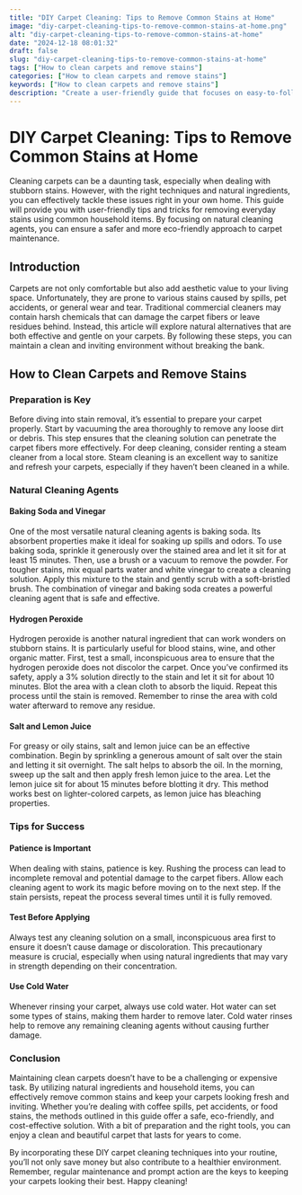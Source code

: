 ```yaml
---
title: "DIY Carpet Cleaning: Tips to Remove Common Stains at Home"
image: "diy-carpet-cleaning-tips-to-remove-common-stains-at-home.png"
alt: "diy-carpet-cleaning-tips-to-remove-common-stains-at-home"
date: "2024-12-18 08:01:32"
draft: false
slug: "diy-carpet-cleaning-tips-to-remove-common-stains-at-home"
tags: ["How to clean carpets and remove stains"]
categories: ["How to clean carpets and remove stains"]
keywords: ["How to clean carpets and remove stains"]
description: "Create a user-friendly guide that focuses on easy-to-follow, home-based remedies for removing everyday stains from carpets. Highlight natural ingredients and household items that can be used as effective cleaning agents."
---
```



# DIY Carpet Cleaning: Tips to Remove Common Stains at Home

Cleaning carpets can be a daunting task, especially when dealing with stubborn stains. However, with the right techniques and natural ingredients, you can effectively tackle these issues right in your own home. This guide will provide you with user-friendly tips and tricks for removing everyday stains using common household items. By focusing on natural cleaning agents, you can ensure a safer and more eco-friendly approach to carpet maintenance.

## Introduction

Carpets are not only comfortable but also add aesthetic value to your living space. Unfortunately, they are prone to various stains caused by spills, pet accidents, or general wear and tear. Traditional commercial cleaners may contain harsh chemicals that can damage the carpet fibers or leave residues behind. Instead, this article will explore natural alternatives that are both effective and gentle on your carpets. By following these steps, you can maintain a clean and inviting environment without breaking the bank.

## How to Clean Carpets and Remove Stains

### Preparation is Key

Before diving into stain removal, it’s essential to prepare your carpet properly. Start by vacuuming the area thoroughly to remove any loose dirt or debris. This step ensures that the cleaning solution can penetrate the carpet fibers more effectively. For deep cleaning, consider renting a steam cleaner from a local store. Steam cleaning is an excellent way to sanitize and refresh your carpets, especially if they haven’t been cleaned in a while.

### Natural Cleaning Agents

#### Baking Soda and Vinegar

One of the most versatile natural cleaning agents is baking soda. Its absorbent properties make it ideal for soaking up spills and odors. To use baking soda, sprinkle it generously over the stained area and let it sit for at least 15 minutes. Then, use a brush or a vacuum to remove the powder. For tougher stains, mix equal parts water and white vinegar to create a cleaning solution. Apply this mixture to the stain and gently scrub with a soft-bristled brush. The combination of vinegar and baking soda creates a powerful cleaning agent that is safe and effective.

#### Hydrogen Peroxide

Hydrogen peroxide is another natural ingredient that can work wonders on stubborn stains. It is particularly useful for blood stains, wine, and other organic matter. First, test a small, inconspicuous area to ensure that the hydrogen peroxide does not discolor the carpet. Once you’ve confirmed its safety, apply a 3% solution directly to the stain and let it sit for about 10 minutes. Blot the area with a clean cloth to absorb the liquid. Repeat this process until the stain is removed. Remember to rinse the area with cold water afterward to remove any residue.

#### Salt and Lemon Juice

For greasy or oily stains, salt and lemon juice can be an effective combination. Begin by sprinkling a generous amount of salt over the stain and letting it sit overnight. The salt helps to absorb the oil. In the morning, sweep up the salt and then apply fresh lemon juice to the area. Let the lemon juice sit for about 15 minutes before blotting it dry. This method works best on lighter-colored carpets, as lemon juice has bleaching properties.

### Tips for Success

#### Patience is Important

When dealing with stains, patience is key. Rushing the process can lead to incomplete removal and potential damage to the carpet fibers. Allow each cleaning agent to work its magic before moving on to the next step. If the stain persists, repeat the process several times until it is fully removed.

#### Test Before Applying

Always test any cleaning solution on a small, inconspicuous area first to ensure it doesn’t cause damage or discoloration. This precautionary measure is crucial, especially when using natural ingredients that may vary in strength depending on their concentration.

#### Use Cold Water

Whenever rinsing your carpet, always use cold water. Hot water can set some types of stains, making them harder to remove later. Cold water rinses help to remove any remaining cleaning agents without causing further damage.

### Conclusion

Maintaining clean carpets doesn’t have to be a challenging or expensive task. By utilizing natural ingredients and household items, you can effectively remove common stains and keep your carpets looking fresh and inviting. Whether you’re dealing with coffee spills, pet accidents, or food stains, the methods outlined in this guide offer a safe, eco-friendly, and cost-effective solution. With a bit of preparation and the right tools, you can enjoy a clean and beautiful carpet that lasts for years to come.

By incorporating these DIY carpet cleaning techniques into your routine, you’ll not only save money but also contribute to a healthier environment. Remember, regular maintenance and prompt action are the keys to keeping your carpets looking their best. Happy cleaning!